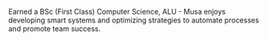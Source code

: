 Earned a BSc (First Class) Computer Science, ALU - Musa enjoys developing smart systems and optimizing strategies to automate processes and promote team success.
